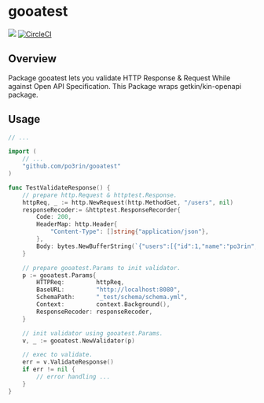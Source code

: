 # gooatest

<img src="https://img.shields.io/badge/go-v1.11-blue.svg"/> [![CircleCI](https://circleci.com/gh/po3rin/gooatest.svg?style=shield)](https://circleci.com/gh/po3rin/gooatest)

## Overview
Package gooatest lets you validate HTTP Response & Request While against Open API Specification. This Package wraps getkin/kin-openapi package.

## Usage

```go
// ...

import (
    // ...
	"github.com/po3rin/gooatest"
)

func TestValidateResponse() {
    // prepare http.Request & httptest.Response.
	httpReq, _ := http.NewRequest(http.MethodGet, "/users", nil)
	responseRecoder:= &httptest.ResponseRecorder{
        Code: 200,
        HeaderMap: http.Header{
            "Content-Type": []string{"application/json"},
        },
        Body: bytes.NewBufferString(`{"users":[{"id":1,"name":"po3rin","added_at":"2018-12-01T00:00:00Z"}]}`),
    }

    // prepare gooatest.Params to init validator.
    p := gooatest.Params{
        HTTPReq:         httpReq,
        BaseURL:         "http://localhost:8080",
        SchemaPath:      "_test/schema/schema.yml",
        Context:         context.Background(),
        ResponseRecoder: responseRecoder,
    }

    // init validator using gooatest.Params.
    v, _ := gooatest.NewValidator(p)

    // exec to validate.
    err = v.ValidateResponse()
    if err != nil {
        // error handling ...
    }
}
```